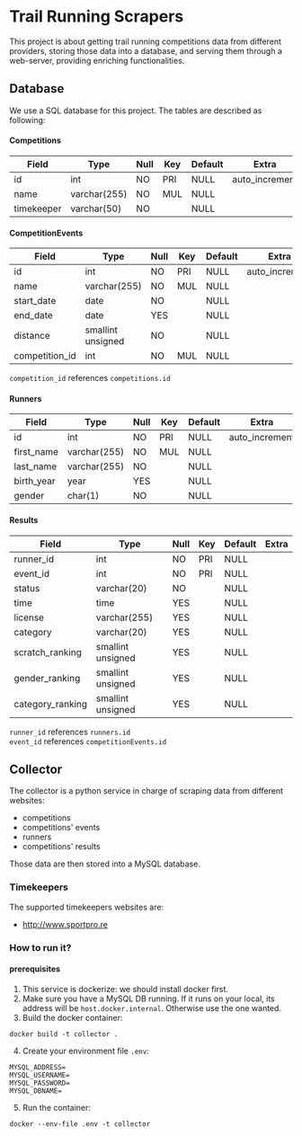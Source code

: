 # Trail Running Scrapers

This project is about getting trail running competitions data
from different providers, storing those data into a database,
and serving them through a web-server, providing enriching
functionalities.

## Database

We use a SQL database for this project. The tables are described as following:

#### Competitions

| Field      | Type         | Null | Key | Default | Extra          |
|------------|--------------|------|-----|---------|----------------|
| id         | int          | NO   | PRI | NULL    | auto_increment |
| name       | varchar(255) | NO   | MUL | NULL    |                |
| timekeeper | varchar(50)  | NO   |     | NULL    |                |

#### CompetitionEvents

| Field          | Type              | Null | Key | Default | Extra          |
|----------------|-------------------|------|-----|---------|----------------|
| id             | int               | NO   | PRI | NULL    | auto_increment |
| name           | varchar(255)      | NO   | MUL | NULL    |                |
| start_date     | date              | NO   |     | NULL    |                |
| end_date       | date              | YES  |     | NULL    |                |
| distance       | smallint unsigned | NO   |     | NULL    |                |
| competition_id | int               | NO   | MUL | NULL    |                |

`competition_id` references `competitions.id`

#### Runners

| Field      | Type         | Null | Key | Default | Extra          |
|------------|--------------|------|-----|---------|----------------|
| id         | int          | NO   | PRI | NULL    | auto_increment |
| first_name | varchar(255) | NO   | MUL | NULL    |                |
| last_name  | varchar(255) | NO   |     | NULL    |                |
| birth_year | year         | YES  |     | NULL    |                |
| gender     | char(1)      | NO   |     | NULL    |                |

#### Results

| Field            | Type              | Null | Key | Default | Extra |
|------------------|-------------------|------|-----|---------|-------|
| runner_id        | int               | NO   | PRI | NULL    |       |
| event_id         | int               | NO   | PRI | NULL    |       |
| status           | varchar(20)       | NO   |     | NULL    |       |
| time             | time              | YES  |     | NULL    |       |
| license          | varchar(255)      | YES  |     | NULL    |       |
| category         | varchar(20)       | YES  |     | NULL    |       |
| scratch_ranking  | smallint unsigned | YES  |     | NULL    |       |
| gender_ranking   | smallint unsigned | YES  |     | NULL    |       |
| category_ranking | smallint unsigned | YES  |     | NULL    |       |

`runner_id` references `runners.id`  
`event_id` references `competitionEvents.id`  

## Collector

The collector is a python service in charge of scraping data from
different websites:

- competitions
- competitions' events
- runners
- competitions' results

Those data are then stored into a MySQL database.

### Timekeepers

The supported timekeepers websites are:

- http://www.sportpro.re

### How to run it?

#### prerequisites

1. This service is dockerize: we should install docker first.
2. Make sure you have a MySQL DB running. If it runs on your local,
   its address will be `host.docker.internal`. Otherwise use the one
   wanted.
3. Build the docker container:

```commandline
docker build -t collector .
```

4. Create your environment file `.env`:

```dotenv
MYSQL_ADDRESS=
MYSQL_USERNAME=
MYSQL_PASSWORD=
MYSQL_DBNAME=
```

5. Run the container:

```commandline
docker --env-file .env -t collector
```
